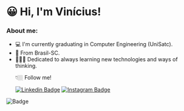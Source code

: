 
# 😀 Hi, I'm Vinícius!  
### About me:


- 💻 I'm currently graduating in Computer Engineering (UniSatc). 
- 📍 From Brasil-SC. 
- 👨🏼‍🏫 Dedicated to always learning new technologies and ways of thinking. <p>
👇🏼 Follow me!  <p>
[![Linkedin Badge](https://img.shields.io/badge/LinkedIn-0077B5?style=for-the-badge&logo=linkedin&logoColor=white&link=https://www.linkedin.com/in/vinicius-mrc/)](https://www.linkedin.com/in/vinicius-mrc/) [![Instagram Badge](https://img.shields.io/badge/Instagram-E4405F?style=for-the-badge&logo=instagram&logoColor=white&link=https://www.linkedin.com/in/vinicius-mrc/)
](https://instagram.com/vini_mrc) 

![Badge](https://github-readme-stats.vercel.app/api/top-langs/?username=ViniMerc)
